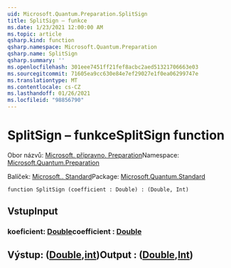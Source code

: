```yaml
---
uid: Microsoft.Quantum.Preparation.SplitSign
title: SplitSign – funkce
ms.date: 1/23/2021 12:00:00 AM
ms.topic: article
qsharp.kind: function
qsharp.namespace: Microsoft.Quantum.Preparation
qsharp.name: SplitSign
qsharp.summary: ''
ms.openlocfilehash: 301eee7451ff21fef8acbc2aed51321706663e03
ms.sourcegitcommit: 71605ea9cc630e84e7ef29027e1f0ea06299747e
ms.translationtype: MT
ms.contentlocale: cs-CZ
ms.lasthandoff: 01/26/2021
ms.locfileid: "98856790"
---
```

# <a name="splitsign-function"></a><span data-ttu-id="d1103-102">SplitSign – funkce</span><span class="sxs-lookup"><span data-stu-id="d1103-102">SplitSign function</span></span>

<span data-ttu-id="d1103-103">Obor názvů: [Microsoft. přípravno. Preparation](xref:Microsoft.Quantum.Preparation)</span><span class="sxs-lookup"><span data-stu-id="d1103-103">Namespace: [Microsoft.Quantum.Preparation](xref:Microsoft.Quantum.Preparation)</span></span>

<span data-ttu-id="d1103-104">Balíček: [Microsoft.. Standard](https://nuget.org/packages/Microsoft.Quantum.Standard)</span><span class="sxs-lookup"><span data-stu-id="d1103-104">Package: [Microsoft.Quantum.Standard](https://nuget.org/packages/Microsoft.Quantum.Standard)</span></span>




```qsharp
function SplitSign (coefficient : Double) : (Double, Int)
```


## <a name="input"></a><span data-ttu-id="d1103-105">Vstup</span><span class="sxs-lookup"><span data-stu-id="d1103-105">Input</span></span>

### <a name="coefficient--double"></a><span data-ttu-id="d1103-106">koeficient: [Double](xref:microsoft.quantum.lang-ref.double)</span><span class="sxs-lookup"><span data-stu-id="d1103-106">coefficient : [Double](xref:microsoft.quantum.lang-ref.double)</span></span>





## <a name="output--doubleint"></a><span data-ttu-id="d1103-107">Výstup: ([Double](xref:microsoft.quantum.lang-ref.double),[int](xref:microsoft.quantum.lang-ref.int))</span><span class="sxs-lookup"><span data-stu-id="d1103-107">Output : ([Double](xref:microsoft.quantum.lang-ref.double),[Int](xref:microsoft.quantum.lang-ref.int))</span></span>

